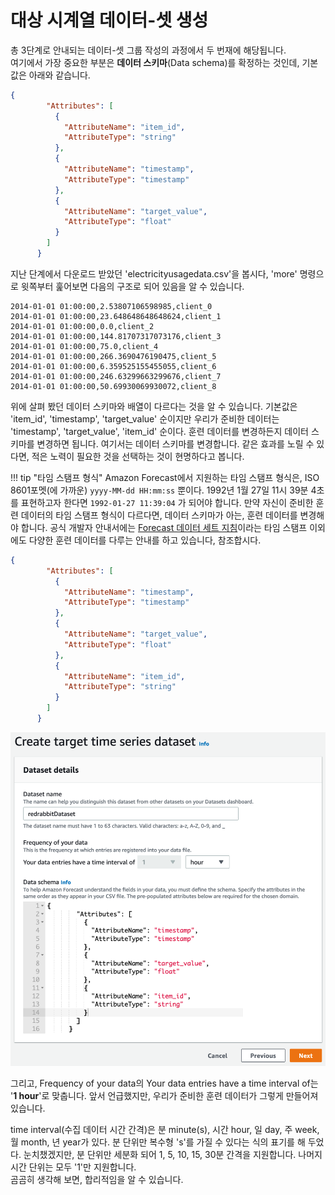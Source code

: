 # 대상 시계열 데이터-셋 생성

총 3단계로 안내되는 데이터-셋 그룹 작성의 과정에서 두 번재에 해당됩니다.  
여기에서 가장 중요한 부분은 **데이터 스키마**(Data schema)를 확정하는 것인데,
기본값은 아래와 같습니다.

```json
{
        "Attributes": [
          {
            "AttributeName": "item_id",
            "AttributeType": "string"
          },
          {
            "AttributeName": "timestamp",
            "AttributeType": "timestamp"
          },
          {
            "AttributeName": "target_value",
            "AttributeType": "float"
          }
        ]
      }
```

지난 단계에서 다운로드 받았던 'electricityusagedata.csv'을 봅시다,
'more' 명령으로 윗쪽부터 훑어보면 다음의 구조로 되어 있음을 알 수 있습니다.

    2014-01-01 01:00:00,2.53807106598985,client_0
    2014-01-01 01:00:00,23.648648648648624,client_1
    2014-01-01 01:00:00,0.0,client_2
    2014-01-01 01:00:00,144.81707317073176,client_3
    2014-01-01 01:00:00,75.0,client_4
    2014-01-01 01:00:00,266.3690476190475,client_5
    2014-01-01 01:00:00,6.359525155455055,client_6
    2014-01-01 01:00:00,246.63299663299676,client_7
    2014-01-01 01:00:00,50.69930069930072,client_8

위에 살펴 봤던 데이터 스키마와 배열이 다르다는 것을 알 수 있습니다.
기본값은 'item_id', 'timestamp', 'target_value' 순이지만 우리가 준비한 데이터는
'timestamp', 'target_value', 'item_id' 순이다. 훈련 데이터를 변경하든지
데이터 스키마를 변경하면 됩니다. 여기서는 데이터 스키마를 변경합니다.
같은 효과를 노릴 수 있다면, 적은 노력이 필요한 것을 선택하는 것이 현명하다고 봅니다.

!!! tip "타임 스탬프 형식"
    Amazon Forecast에서 지원하는 타임 스탬프 형식은, ISO 8601포멧(에 가까운)
    `yyyy-MM-dd HH:mm:ss` 뿐이다. 1992년 1월 27일 11시 39분 4초를 표현하고자 한다면
    `1992-01-27 11:39:04` 가 되어야 합니다.
    만약 자신이 준비한 훈련 데이터의 타임 스탬프 형식이 다르다면,
    데이터 스키마가 아는, 훈련 데이터를 변경해야 합니다. 
    공식 개발자 안내서에는 [Forecast 데이터 세트 지침](https://docs.aws.amazon.com/ko_kr/forecast/latest/dg/dataset-import-guidelines-troubleshooting.html)이라는 타임 스탬프 이외에도 다양한
    훈련 데이터를 다루는 안내를 하고 있습니다, 참조합시다.

```json
{
        "Attributes": [
          {
            "AttributeName": "timestamp",
            "AttributeType": "timestamp"
          },
          {
            "AttributeName": "target_value",
            "AttributeType": "float"
          },
          {
            "AttributeName": "item_id",
            "AttributeType": "string"
          }
        ]
      }
```

![Data schema](../../images/forecast/steps/02-01-data-schema.png)

그리고, Frequency of your data의 Your data entries have a time interval of는
'**1 hour**'로 맞춥니다. 앞서 언급했지만, 우리가 준비한 훈련 데이터가 그렇게 만들어져 있습니다.

time interval(수집 데이터 시간 간격)은 분 minute(s), 시간 hour, 일 day, 주 week, 월 month, 년 year가 있다. 분 단위만 복수형 's'를 가질 수 있다는 식의 표기를 해 두었다. 눈치챘겠지만, 분 단위만 세분화 되어 1, 5, 10, 15, 30분 간격을 지원합니다. 나머지 시간 단위는 모두 '1'만 지원합니다.  
곰곰히 생각해 보면, 합리적임을 알 수 있습니다.
